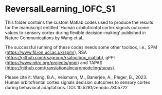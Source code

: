 # ReversalLearning_lOFC_S1

This folder contains the custom Matlab codes used to produce the results for the manuscript entitled 'Human orbitofrontal cortex signals outcome values to sensory cortex during flexible decision-making' published in Nature Communications by Wang et al.,

The successful running of these codes needs some other toolbox, i.e., SPM (https://www.fil.ion.ucl.ac.uk/spm/), RSA (https://github.com/rsagroup/rsatoolbox_matlab), gPPI (https://www.nitrc.org/projects/gppi) and TAPAS (https://github.com/translationalneuromodeling/tapas).

Please cite it: Wang, B.A., Veismann, M., Banerjee, A., Pleger, B., 2023. Human orbitofrontal cortex signals decision outcomes to sensory cortex during behavioral adaptations. DOI: 10.5281/zenodo.7805722
